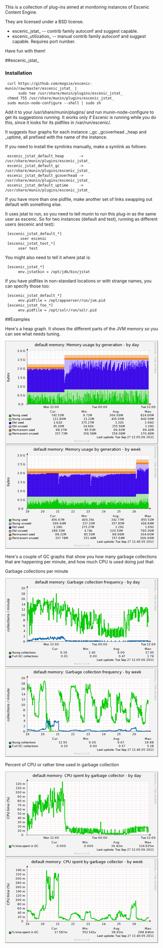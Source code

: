 This is a collection of plug-ins aimed at monitoring instances of Escenic Content Engine.

They are licensed under a BSD license.

 * escenic\_jstat\_   -- contrib family autoconf and suggest capable.
 * escenic\_utilization\_ -- manual contrib family autoconf and suggest capable.  Requires port number.

Have fun with them!


##escenic\_jstat\_

### Installation

     curl https://github.com/mogsie/escenic-munin/raw/master/escenic_jstat_ |
          sudo tee /usr/share/munin/plugins/escenic_jstat_
     chmod 755 /usr/share/munin/plugins/escenic_jstat_
     sudo munin-node-configure --shell | sudo sh

Add it to your /usr/share/munin/plugins/ and run munin-node-configure to get its suggestions running.  It works only if Escenic is running while you do this, since it looks for its pidfiles in /var/run/escenic/.

It suggests four graphs for each instance :\_gc \_gcoverhead \_heap and \_uptime, all prefixed with the name of the instance.

If you need to install the symlinks manually, make a symlink as follows:

     escenic_jstat_default_heap       -> /usr/share/munin/plugins/escenic_jstat_
     escenic_jstat_default_gc         -> /usr/share/munin/plugins/escenic_jstat_
     escenic_jstat_default_gcoverhead -> /usr/share/munin/plugins/escenic_jstat_
     escenic_jstat_default_uptime     -> /usr/share/munin/plugins/escenic_jstat_

If you have more than one pidfile, make another set of links swapping out default with something else.

It uses jstat to run, so you need to tell munin to run this plug-in as the same user as escenic.  So for two instances (default and test), running as different users (escenic and test):

     [escenic_jstat_default_*]
           user escenic
     [escenic_jstat_test_*]
          user test

You might also need to tell it where jstat is:

     [escenic_jstat_*]
          env.jstatbin = /opt/jdk/bin/jstat

If you have pidfiles in non-standard locations or with strange names, you can specify those too:

     [escenic_jstat_default_*]
          env.pidfile = /opt/appserver/run/jvm.pid
     [escenic_jstat_foo_*]
          env.pidfile = /opt/solr/run/solr.pid

##Examples

Here's a heap graph.  It shows the different parts of the JVM memory so you can see what needs tuning.

![heap graph](https://github.com/mogsie/escenic-munin/raw/master/site/escenic_jstat_default_heap-day.png)  ![heap graph](https://github.com/mogsie/escenic-munin/raw/master/site/escenic_jstat_default_heap-week.png)

Here's a couple of GC graphs that show you how many garbage collections that are happening per minute, and how much CPU is used doing just that:

Garbage collections per minute

![Line graph showing about 100-150 garbage collections per minute over a 30-hour period](https://github.com/mogsie/escenic-munin/raw/master/site/escenic_jstat_default_gc-day.png) ![Line graph showing about 100-150 garbage collections per minute over a 30-hour period](https://github.com/mogsie/escenic-munin/raw/master/site/escenic_jstat_default_gc-week.png)

Percent of CPU or rather time used in garbage collection

![line graph with percent on Y-axis and time on X-axis, showing 10-50 milli-percent over a 30-hour period](https://github.com/mogsie/escenic-munin/raw/master/site/escenic_jstat_default_gcoverhead-day.png) ![line graph with percent on Y-axis and time on X-axis, showing 10-50 milli-percent over a 30-hour period](https://github.com/mogsie/escenic-munin/raw/master/site/escenic_jstat_default_gcoverhead-week.png)

